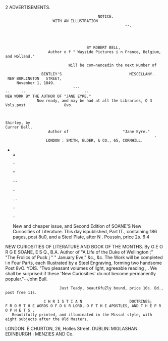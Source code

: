 2                                            ADVERTISEMENTS.


                                             NOTICE.
                         WITH AN ILLUSTRATION
                                                         --.




                                        BY ROBERT BELL,
                       Author o f " Wayside Pictures i n France, Belgium, and Holland,"

                                Will be com~nencedin the next Number of

                    BENTLEY'S                              MISCELLANY.
     NEW BURLINGTON   STREET,
         November 1, 1849.
                                  ---                                        --     --                          --
    NEW WORK BY THE AUTHOR OF "JANE EYRE."
                  Now ready, amd may be had at all the Libraries, Q 3 Vols.post                 8vo.



    Shirley, by                                                      Currer Bell.
                       Author of                        "Jane Eyre."
                                                                      -
                      LONDON : SMITH, ELDER, & CO., 65, CORNHILL.
-                                                                                         a
                                                                                          -
                                                                                          *
                                                                                          --
                                                                                           -
                                                                                           .-
                                                                                            -
                                                                                            -




     New and cheaper issue, and Second Edition of SOANE'S New Curiosities
                                of Literature.
        This day ispublished, Part IT., containing 186 pages, post 8u0, and a Steel Plate, after N . Poussin,
                                                   price 2s. 6 4

NEW CURIOSITIES OF LITERATURE AND BOOK
            OF THE MONTHS.
                          By G E O R G E SOANE, E S Q., B.A.
     Author of "A Life of the Duke of Wellington ;" "The Frolics of Puck j "          "   January Eve," &c., &c.
  The Work will be completed i n Four Parts, each Illustrated by a Steel Engraving, forming two handsome
Post 8vO. YOIS.
         "Two pleasant volumes of light, agreeable reading          ,           .
                                                                            We shall be surprised if these
             'New Curiosities' do not become permanently popular."- John Bull.

                            Just Teady, beaut6fuZly bound, price 10s. Bd., post free 11s.

                     C H R I S T I A N                     DOCTRINES;
    F R O M T H E WORDS O F O U R LORD, O F T H E APOSTLES, AND T H E P R O P H E T S .
       Beautifully printed, and illuminated in the Missal style, with eight subjects after the Old Masters.

LONDON: E.CHURTON, 26, Holles Street.            DUBLIN: MIGLASHAN. EDINBURGH : MENZIES AND Co.
